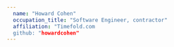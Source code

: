 ```yaml
---
  name: "Howard Cohen"
  occupation_title: "Software Engineer, contractor"
  affiliation: "Timefold.com
  github: "howardcohen"
---
```

